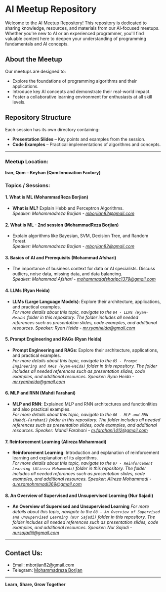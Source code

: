 
# AI Meetup Repository  

Welcome to the AI Meetup Repository! This repository is dedicated to sharing knowledge, resources, and materials from our AI-focused meetups. Whether you're new to AI or an experienced programmer, you'll find valuable content here to deepen your understanding of programming fundamentals and AI concepts.

## About the Meetup  

Our meetups are designed to:  

- Explore the foundations of programming algorithms and their applications.  
- Introduce key AI concepts and demonstrate their real-world impact.  
- Foster a collaborative learning environment for enthusiasts at all skill levels.  

## Repository Structure  

Each session has its own directory containing:  

- **Presentation Slides** – Key points and examples from the session.  
- **Code Examples** – Practical implementations of algorithms and concepts.  

---

### Meetup Location:  
**Iran, Qom – Keyhan (Qom Innovation Factory)**  

### Topics / Sessions:  

#### 1. What is ML (MohammadReza Borjian)
- **What is ML?** Explain Hebb and Perceptron Algorithms.  
  *Speaker: Mohammadreza Borjian - mborjian82@gmail.com*  

#### 2. What is ML - 2nd session (MohammadReza Borjian)
- Explain algorithms like Bayesian, SVM, Decision Tree, and Random Forest.  
  *Speaker: Mohammadreza Borjian - mborjian82@gmail.com*  

#### 3. Basics of AI and Prerequisits (Mohammad Afshari)
- The importance of business context for data or AI specialists. Discuss outliers, noise data, missing data, and data balancing.  
  *Speaker: Mohammad Afshari - mohammadafsharipc1379@gmail.com*  

#### 4. LLMs (Ryan Heida) 
- **LLMs (Large Language Models)**: Explore their architecture, applications, and practical examples.  
  *For more details about this topic, navigate to the `04 - LLMs (Ryan-Heida)` folder in this repository. The folder includes all needed references such as presentation slides, code examples, and additional resources.*
  *Speaker: Ryan Heida - mr.ryanheida@gmail.com*

#### 5. Prompt Engineering and RAGs (Ryan Heida) 
- **Prompt Engineering and RAGs**: Explore their architecture, applications, and practical examples.  
  *For more details about this topic, navigate to the `05 - Prompt Engineering and RAGs (Ryan-Heida)` folder in this repository. The folder includes all needed references such as presentation slides, code examples, and additional resources.*
  *Speaker: Ryan Heida - mr.ryanheida@gmail.com*

#### 6. MLP and RNN (Mahdi Farahani) 
- **MLP and RNN**: Explained MLP and RNN architectures and functionlities and also practical examples.  
  *For more details about this topic, navigate to the `06 - MLP and RNN (Mahdi-Farahani)` folder in this repository. The folder includes all needed references such as presentation slides, code examples, and additional resources.*
  *Speaker: Mahdi Farahani - m.farahani1412@gmail.com*

#### 7. Reinforcement Learning (Alireza Mohammadi) 
- **Reinforcement Learning**: Introduction and explanation of reinforcement learning and explanation of its algorithms.  
  *For more details about this topic, navigate to the `07 - Reinforcement Learning (Alireza Mohammadi)` folder in this repository. The folder includes all needed references such as presentation slides, code examples, and additional resources.*
  *Speaker: Alireza Mohammadi - a.rezamohmmadi369@gmail.com*
  
#### 8. An Overview of Supervised and Unsupervised Learning (Nur Sajadi) 
- **An Overview of Supervised and Unsupervised Learning**
  *For more details about this topic, navigate to the `08 - An Overview of Supervised and Unsupervised Learning (Nur Sajadi)` folder in this repository. The folder includes all needed references such as presentation slides, code examples, and additional resources.*
  *Speaker: Nur Sajadi - nursajadiii@gmail.com*
---

## Contact Us:  

- Email: mborjian82@gmail.com  
- Telegram: [Mohammadreza Borjian](https://t.me/Mohammadreza_br)  

---

**Learn, Share, Grow Together**  
